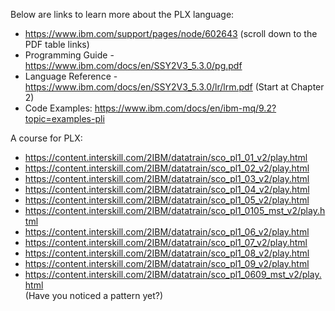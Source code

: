 Below are links to learn more about the PLX language: <br>
 - https://www.ibm.com/support/pages/node/602643 (scroll down to the PDF table links)
 - Programming Guide   - https://www.ibm.com/docs/en/SSY2V3_5.3.0/pg.pdf
 - Language Reference - https://www.ibm.com/docs/en/SSY2V3_5.3.0/lr/lrm.pdf  (Start at Chapter 2)
 - Code Examples: https://www.ibm.com/docs/en/ibm-mq/9.2?topic=examples-pli
 
A course for PLX: <br>
 - https://content.interskill.com/2IBM/datatrain/sco_pl1_01_v2/play.html
 - https://content.interskill.com/2IBM/datatrain/sco_pl1_02_v2/play.html
 - https://content.interskill.com/2IBM/datatrain/sco_pl1_03_v2/play.html
 - https://content.interskill.com/2IBM/datatrain/sco_pl1_04_v2/play.html
 - https://content.interskill.com/2IBM/datatrain/sco_pl1_05_v2/play.html
 - https://content.interskill.com/2IBM/datatrain/sco_pl1_0105_mst_v2/play.html
 - https://content.interskill.com/2IBM/datatrain/sco_pl1_06_v2/play.html
 - https://content.interskill.com/2IBM/datatrain/sco_pl1_07_v2/play.html
 - https://content.interskill.com/2IBM/datatrain/sco_pl1_08_v2/play.html
 - https://content.interskill.com/2IBM/datatrain/sco_pl1_09_v2/play.html
 - https://content.interskill.com/2IBM/datatrain/sco_pl1_0609_mst_v2/play.html
 <br> (Have you noticed a pattern yet?) 
